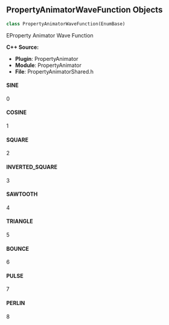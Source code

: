 ## PropertyAnimatorWaveFunction Objects

```python
class PropertyAnimatorWaveFunction(EnumBase)
```

EProperty Animator Wave Function

**C++ Source:**

- **Plugin**: PropertyAnimator
- **Module**: PropertyAnimator
- **File**: PropertyAnimatorShared.h

<a id="unreal.PropertyAnimatorWaveFunction.SINE"></a>

#### SINE

0

<a id="unreal.PropertyAnimatorWaveFunction.COSINE"></a>

#### COSINE

1

<a id="unreal.PropertyAnimatorWaveFunction.SQUARE"></a>

#### SQUARE

2

<a id="unreal.PropertyAnimatorWaveFunction.INVERTED_SQUARE"></a>

#### INVERTED_SQUARE

3

<a id="unreal.PropertyAnimatorWaveFunction.SAWTOOTH"></a>

#### SAWTOOTH

4

<a id="unreal.PropertyAnimatorWaveFunction.TRIANGLE"></a>

#### TRIANGLE

5

<a id="unreal.PropertyAnimatorWaveFunction.BOUNCE"></a>

#### BOUNCE

6

<a id="unreal.PropertyAnimatorWaveFunction.PULSE"></a>

#### PULSE

7

<a id="unreal.PropertyAnimatorWaveFunction.PERLIN"></a>

#### PERLIN

8

<a id="unreal.PropertyControllerWaveFunction"></a>